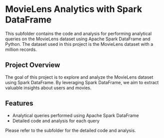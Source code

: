 # MovieLens Analytics with Spark DataFrame

This subfolder contains the code and analysis for performing analytical queries on the MovieLens dataset using Apache Spark DataFrame and Python. The dataset used in this project is the MovieLens dataset with a million records.

## Project Overview
The goal of this project is to explore and analyze the MovieLens dataset using Spark DataFrame. By leveraging Spark DataFrame, we aim to extract valuable insights about users and movies.

## Features
- Analytical queries performed using Apache Spark DataFrame
- Detailed code and analysis for each query

Please refer to the subfolder for the detailed code and analysis.
